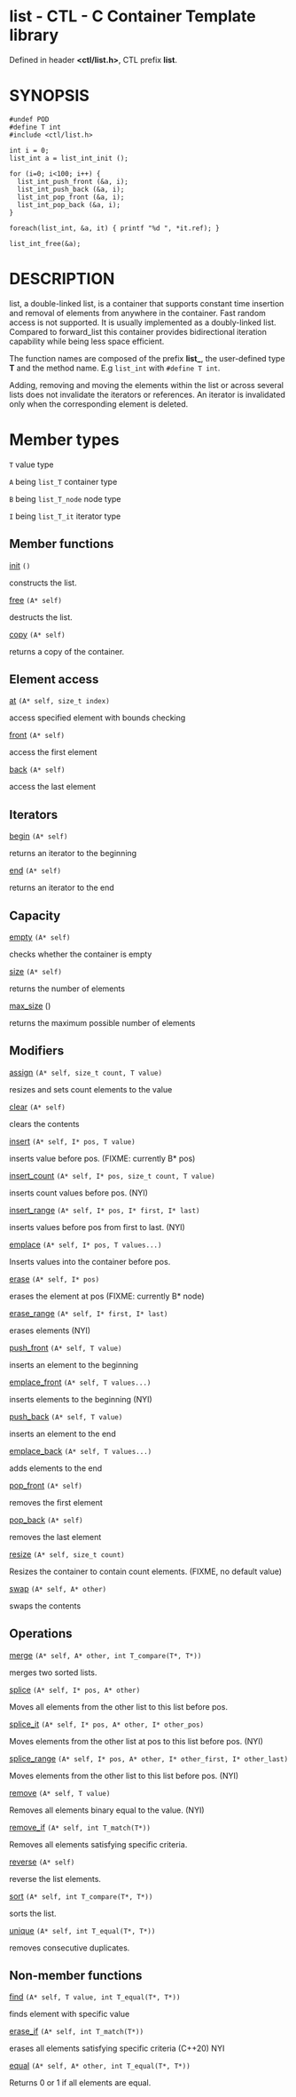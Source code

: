 # list - CTL - C Container Template library

Defined in header **<ctl/list.h>**, CTL prefix **list**.

# SYNOPSIS

    #undef POD
    #define T int
    #include <ctl/list.h>

    int i = 0;
    list_int a = list_int_init ();

    for (i=0; i<100; i++) {
      list_int_push_front (&a, i);
      list_int_push_back (&a, i);
      list_int_pop_front (&a, i);
      list_int_pop_back (&a, i);
    }

    foreach(list_int, &a, it) { printf "%d ", *it.ref); }

    list_int_free(&a);

# DESCRIPTION

list, a double-linked list, is a container that supports constant time insertion
and removal of elements from anywhere in the container. Fast random access is
not supported. It is usually implemented as a doubly-linked list. Compared to
forward_list this container provides bidirectional iteration capability
while being less space efficient.

The function names are composed of the prefix **list_**, the user-defined type
**T** and the method name. E.g `list_int` with `#define T int`.

Adding, removing and moving the elements within the list or across several lists
does not invalidate the iterators or references. An iterator is invalidated only
when the corresponding element is deleted.

# Member types

`T`                     value type

`A` being `list_T`       container type

`B` being `list_T_node`  node type

`I` being `list_T_it`    iterator type

## Member functions

[init](list/init.md) `()`

constructs the list.

[free](list/free.md) `(A* self)`

destructs the list.

[copy](list/copy.md) `(A* self)`

returns a copy of the container.

## Element access

[at](list/at.md) `(A* self, size_t index)`

access specified element with bounds checking

[front](list/front.md) `(A* self)`

access the first element

[back](list/back.md) `(A* self)`

access the last element

## Iterators

[begin](list/begin.md) `(A* self)`

returns an iterator to the beginning

[end](list/end.md) `(A* self)`

returns an iterator to the end

## Capacity

[empty](list/empty.md) `(A* self)`

checks whether the container is empty

[size](list/size.md) `(A* self)`

returns the number of elements

[max_size](list/max_size.md) ()

returns the maximum possible number of elements

## Modifiers

[assign](list/assign.md) `(A* self, size_t count, T value)`

resizes and sets count elements to the value

[clear](list/clear.md) `(A* self)`

clears the contents

[insert](list/insert.md) `(A* self, I* pos, T value)`

inserts value before pos. (FIXME: currently B* pos)

[insert_count](list/insert.md) `(A* self, I* pos, size_t count, T value)`

inserts count values before pos. (NYI)

[insert_range](list/insert.md) `(A* self, I* pos, I* first, I* last)`

inserts values before pos from first to last. (NYI)

[emplace](list/emplace.md) `(A* self, I* pos, T values...)`

Inserts values into the container before pos.

[erase](list/erase.md) `(A* self, I* pos)`

erases the element at pos (FIXME: currently B* node)

[erase_range](list/erase.md) `(A* self, I* first, I* last)`

erases elements (NYI)

[push_front](list/push_front.md) `(A* self, T value)`

inserts an element to the beginning

[emplace_front](list/emplace_front.md) `(A* self, T values...)`

inserts elements to the beginning (NYI)

[push_back](list/push_back.md) `(A* self, T value)`

inserts an element to the end

[emplace_back](map/emplace_back.md) `(A* self, T values...)`

adds elements to the end

[pop_front](list/pop_front.md) `(A* self)`

removes the first element

[pop_back](list/pop_back.md) `(A* self)`

removes the last element

[resize](list/resize.md) `(A* self, size_t count)`

Resizes the container to contain count elements. (FIXME, no default value)

[swap](list/swap.md) `(A* self, A* other)`

swaps the contents

## Operations

[merge](list/merge.md) `(A* self, A* other, int T_compare(T*, T*))`

merges two sorted lists.

[splice](list/splice.md) `(A* self, I* pos, A* other)`

Moves all elements from the other list to this list before pos.

[splice_it](list/splice.md) `(A* self, I* pos, A* other, I* other_pos)`

Moves elements from the other list at pos to this list before pos. (NYI)

[splice_range](list/splice.md) `(A* self, I* pos, A* other, I* other_first, I* other_last)`

Moves elements from the other list to this list before pos. (NYI)

[remove](list/remove.md) `(A* self, T value)`

Removes all elements binary equal to the value. (NYI)

[remove_if](list/remove.md) `(A* self, int T_match(T*))`

Removes all elements satisfying specific criteria.

[reverse](list/reverse.md) `(A* self)`

reverse the list elements.

[sort](list/sort.md) `(A* self, int T_compare(T*, T*))`

sorts the list.

[unique](list/unique.md) `(A* self, int T_equal(T*, T*))`

removes consecutive duplicates.

## Non-member functions

[find](list/find.md) `(A* self, T value, int T_equal(T*, T*))`

finds element with specific value

[erase_if](list/erase_if.md) `(A* self, int T_match(T*))`

erases all elements satisfying specific criteria (C++20) NYI

[equal](list/equal.md) `(A* self, A* other, int T_equal(T*, T*))`

Returns 0 or 1 if all elements are equal.
